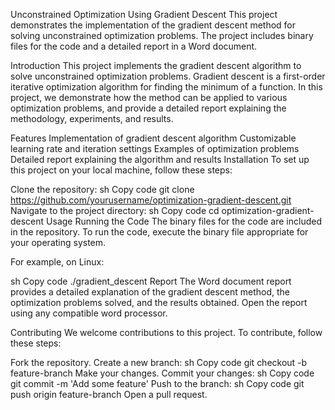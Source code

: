 Unconstrained Optimization Using Gradient Descent
This project demonstrates the implementation of the gradient descent method for solving unconstrained optimization problems. The project includes binary files for the code and a detailed report in a Word document.

Introduction
This project implements the gradient descent algorithm to solve unconstrained optimization problems. Gradient descent is a first-order iterative optimization algorithm for finding the minimum of a function. In this project, we demonstrate how the method can be applied to various optimization problems, and provide a detailed report explaining the methodology, experiments, and results.

Features
Implementation of gradient descent algorithm
Customizable learning rate and iteration settings
Examples of optimization problems
Detailed report explaining the algorithm and results
Installation
To set up this project on your local machine, follow these steps:

Clone the repository:
sh
Copy code
git clone https://github.com/yourusername/optimization-gradient-descent.git
Navigate to the project directory:
sh
Copy code
cd optimization-gradient-descent
Usage
Running the Code
The binary files for the code are included in the repository. To run the code, execute the binary file appropriate for your operating system.

For example, on Linux:

sh
Copy code
./gradient_descent
Report
The Word document report provides a detailed explanation of the gradient descent method, the optimization problems solved, and the results obtained. Open the report using any compatible word processor.

Contributing
We welcome contributions to this project. To contribute, follow these steps:

Fork the repository.
Create a new branch:
sh
Copy code
git checkout -b feature-branch
Make your changes.
Commit your changes:
sh
Copy code
git commit -m 'Add some feature'
Push to the branch:
sh
Copy code
git push origin feature-branch
Open a pull request.
